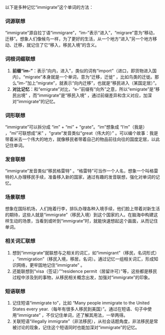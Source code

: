 以下是多种记忆“immigrate”这个单词的方法： 

### 词源联想
“immigrate”源自拉丁语“immigrare”，“im-”表示“进入”，“migrare”意为“移动，迁移”。想象人们像候鸟一样，为了更好的生活，从一个地方“进入”另一个地方移动、迁移，就记住了它“移入，移民入境”的含义。 

### 词根词缀联想 
1. **前缀“im-”**：表示“向内，进入”，类似的词有“import”（进口，即货物进入国内）。“migrate”本身就是一个单词，意为“迁移，迁徙” ，比如鸟类的迁徙。那么“im-”加上“migrate”，就表示“向内迁移”，也就是“移民进入（某国定居）”。 
2. **对比记忆**：和“emigrate”对比，“e-”前缀有“向外”之意，所以“emigrate”是“移民出境” ，而“immigrate”是“移民入境” ，通过前缀差异和含义对应，加深对“immigrate”的记忆。 

### 词形联想 
“immigrate”可以拆分成 “im” + “mi” + “grate”。“im”想象成 “I’m”（我是） ，“mi”可联想成“米” ，“grate”发音类似“great（伟大的）” 。可以编个故事：我是带着米去一个伟大的地方，就像移民者带着自己的物品前往向往的国度定居，以此记住单词。 

### 发音联想 
“immigrate”发音类似“移民格雷特” 。“格雷特”可当作一个人名，想象一个叫格雷特的人办理移民手续，准备移入新的国家，通过有趣的发音联想，强化对单词的记忆。 

### 场景联想 
想象在国际机场，人们拖着行李，排队办理各种入境手续，他们脸上带着对新生活的期待，这些人就是“immigrate”（移民入境）到这个国家的人。在脑海中构建这样生动的场景，当看到或听到“immigrate”时，就能快速想起这个画面，从而记住单词。 

### 相关词汇联想 
1. 想到“immigrate”就联想与之相关的词汇，如“immigrant”（移民，名词形式） ，“immigration”（移民入境，移居，名词）。通过记忆一组相关词汇，形成知识网络，更牢固地记住“immigrate” 。 
2. 还能联想到“visa（签证）”“residence permit（居留许可）”等，这些都是移民过程中涉及到的事物，从移民相关概念出发，加强对“immigrate”的印象。 

### 短语联想 
1. 记住短语“immigrate to”，比如 “Many people immigrate to the United States every year.（每年有很多人移民到美国）”。通过在短语、句子中使用“immigrate” ，不仅记住单词，还了解其用法，一举两得。 
2. 关联短语“illegally immigrate”（非法移民），从社会话题角度，非法移民是常被讨论的现象，记住这个短语同时也能加深对“immigrate”的记忆。 